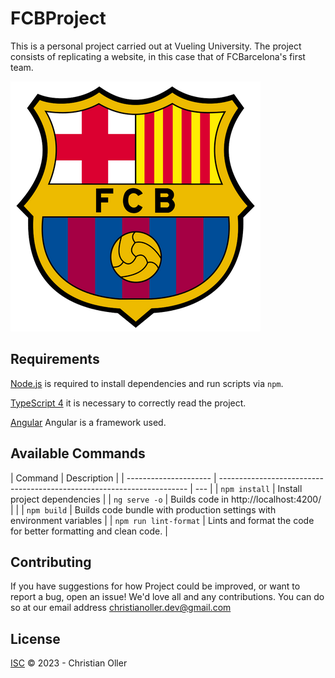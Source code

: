 # FCBProject

This is a personal project carried out at Vueling University.
The project consists of replicating a website, in this case that of FCBarcelona's first team.

![fcb-shield](src/assets/fcb.png)

## Requirements

[Node.js](https://nodejs.org) is required to install dependencies and run scripts via `npm`.

[TypeScript 4](https://www.typescriptlang.org/) it is necessary to correctly read the project.

[Angular](https://angular.io/) Angular is a framework used.

## Available Commands

| Command               | Description                                                            |
| --------------------- | ---------------------------------------------------------------------- | --- |
| `npm install`         | Install project dependencies                                           |
| `ng serve -o`         | Builds code in http://localhost:4200/                                  |     |
| `npm build`           | Builds code bundle with production settings with environment variables |
| `npm run lint-format` | Lints and format the code for better formatting and clean code.        |



## Contributing

If you have suggestions for how Project could be improved, or want to report a bug, open an issue! We'd love all and any contributions.
You can do so at our email address christianoller.dev@gmail.com

## License

[ISC](LICENSE) © 2023 - Christian Oller
